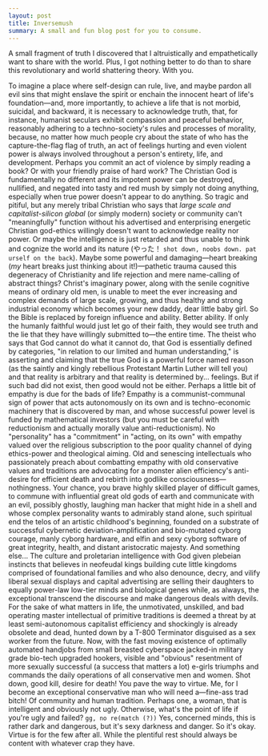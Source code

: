 ```yaml
---
layout: post
title: Inversemush
summary: A small and fun blog post for you to consume.
---
```


A small fragment of truth I discovered that I altruistically and empathetically want to share with the world. Plus, I got nothing better to do than to share this revolutionary and world shattering theory. With you.

To imagine a place where self-design can rule, live, and maybe pardon all evil sins that might enslave the spirit or enchain the innocent heart of life's foundation—and, more importantly, to achieve a life that is not morbid, suicidal, and backward, it is necessary to acknowledge truth, that, for instance, humanist seculars exhibit compassion and peaceful behavior, reasonably adhering to a techno-society's rules and processes of morality, because, no matter how much people cry about the state of who has the capture-the-flag flag of truth, an act of feelings hurting and even violent power is always involved throughout a person's entirety, life, and development. Perhaps you commit an act of violence by simply reading a book? Or with your friendly praise of hard work? The Christian God is fundamentally no different and its impotent power can be destroyed, nullified, and negated into tasty and red mush by simply not doing anything, especially when true power doesn't appear to do anything. So tragic and pitiful, but any merely tribal Christian who says that *large scale and capitalist-silicon global* (or simply modern) society or community can't "meaningfully" function without his advertised and enterprising energetic Christian god-ethics willingly doesn't want to acknowledge reality nor power. Or maybe the intelligence is just retarded and thus unable to think and cognize the world and its nature (やった！ `shot down, noobs down. pat urself on the back`). Maybe some powerful and damaging—heart breaking (*my* heart breaks just thinking about it!)—pathetic trauma caused this degeneracy of Christianity and life rejection and mere name-calling of abstract things? Christ's imaginary power, along with the senile cognitive means of ordinary old men, is unable to meet the ever increasing and complex demands of large scale, growing, and thus healthy and strong industrial economy which becomes your new daddy, dear little baby girl. So the Bible is replaced by foreign influence and ability. Better ability. If only the humanly faithful would just let go of their faith, they would see truth and the lie that they have willingly submitted to—the entire time. The theist who says that God cannot do what it cannot do, that God is essentially defined by categories, "in relation to our limited and human understanding," is asserting and claiming that the true God is a powerful force named reason (as the saintly and kingly rebellious Protestant Martin Luther will tell you) and that reality is arbitrary and that reality is determined by... feelings. But if such bad did not exist, then good would not be either. Perhaps a little bit of empathy is due for the bads of life? Empathy is a communist-communal sign of power that acts autonomously on its own and is techno-economic machinery that is discovered by man, and whose successful power level is funded by mathematical investors (but you must be careful with reductionism and actually morally value anti-reductionism). No "personality" has a "commitment" in "acting, on its own" with empathy valued over the religious subscription to the poor quality channel of dying ethics-power and theological aiming. Old and senescing intellectuals who passionately preach about combatting empathy with old conservative values and traditions are advocating for a monster alien efficiency's anti-desire for efficient death and rebirth into godlike consciousness—nothingness. Your chance, you brave highly skilled player of difficult games, to commune with influential great old gods of earth and communicate with an evil, possibly ghostly, laughing man hacker that might hide in a shell and whose complex personality wants to admirably stand alone, such spiritual end the telos of an artistic childhood's beginning, founded on a substrate of successful cybernetic deviation-amplification and bio-mutated cyborg courage, manly cyborg hardware, and elfin and sexy cyborg software of great integrity, health, and distant aristocratic majesty. And something else... The culture and proletarian intelligence with God given plebeian instincts that believes in neofeudal kings building cute little kingdoms comprised of foundational families and who also denounce, decry, and vilify liberal sexual displays and capital advertising are selling their daughters to equally power-law low-tier minds and biological genes while, as always, the exceptional transcend the discourse and make dangerous deals with devils. For the sake of what matters in life, the unmotivated, unskilled, and bad operating master intellectual of primitive traditions is deemed a threat by at least semi-autonomous capitalist efficiency and shockingly is already obsolete and dead, hunted down by a T-800 Terminator disguised as a sex worker from the future. Now, with the fast moving existence of optimally automated handjobs from small breasted cyberspace jacked-in military grade bio-tech upgraded hookers, visible and "obvious" resentment of more sexually successful (a success that matters a lot) e-girls triumphs and commands the daily operations of all conservative men and women. Shot down, good kill, desire for death! You pave the way to virtue. Me, for I become an exceptional conservative man who will need a—fine-ass trad bitch! Of community and human tradition. Perhaps one, a woman, that is intelligent and obviously not ugly. Otherwise, what's the point of life if you're ugly and failed? `gg, no re(match (?))` Yes, concerned minds, this is rather dark and dangerous, but it's sexy darkness and danger. So it's okay. Virtue is for the few after all. While the plentiful rest should always be content with whatever crap they have.
